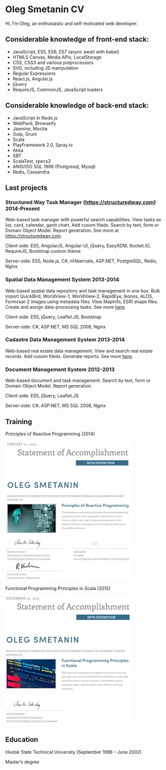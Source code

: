 # Oleg Smetanin CV

Hi, I’m Oleg, an enthusiastic and self-motivated web developer.

## Considerable knowledge of front-end stack:

- JavaScript, ES5, ES6, ES7 (async await with babel)
- HTML5 Canvas, Media APIs, LocalStorage
- CSS, CSS3 and various preprocessors
- SVG, including JS manipulation
- Regular Expressions
- React.js, Angular.js
- jQuery
- RequireJS, CommonJS, JavaScript loaders

## Considerable knowledge of back-end stack:
- JavaScript in Node.js
- WebPack, Browseify
- Jasmine, Mocha
- Gulp, Grunt
- Scala
- PlayFramework 2.0, Spray.io
- Akka
- SBT
- ScalaTest, specs2
- ANSI/ISO SQL 1998 (Postgresql, Mysql)
- Redis, Cassandra

## Last projects

### Structured Way Task Manager (https://structuredway.com) <span class="gray">2014-Present</span>

Web-based task manager with powerful search capabilities. View tasks as list, card, calendar, gantt chart. Add cusom fileds. Search by text, form or Domain Object Model. Report generation. See more at https://structuredway.com.

Client-side: ES5, AngularJS, Angular-UI, jQuery, EasyXDM, Socket.IO, RequireJS, Bootstrap custom theme

Server-side: ES5, Node.js, C#, nHibernate, ASP.NET, PostgreSQL, Redis, Nginx

### Spatial Data Management System <span class="gray">2013-2014</span>

Web-based spatial data repository and task management in one box. Bulk import QuickBird, WorldView-1, WorldView-2, RapidEye, Ikonos, ALOS, Formosat-2 images using metadata files. View MapInfo, ESRI shape files. Create and assign data-processing tasks. See more [here](data/cv/SDMS.pdf).

Client-side: ES5, jQuery, Leaflet.JS, Bootstrap

Server-side: C#, ASP.NET, MS SQL 2008, Nginx

### Cadastre Data Management System <span class="gray">2013-2014</span>

Web-based real estate data management. View and search real estate records. Add cusom fileds. Generate reports. See more [here](data/cv/CDMS.pdf).

### Document Management System <span class="gray">2012-2013</span>

Web-based document and task management. Search by text, form or Domain Object Model. Report generation.

Client-side: ES5, jQuery, Leaflet.JS

Server-side: C#, ASP.NET, MS SQL 2008, Nginx

## Training

Principles of Reactive Programming (2014)

[![Principles of Reactive Programming (2014)](data/cv/coursera_reactive_2014.png)](data/cv/coursera_reactive_2014.pdf)

Functional Programming Principles in Scala (2012)

[![Functional Programming Principles in Scala (2012)](data/cv/coursera_progfun_2012.png)](data/cv/coursera_progfun_2012.pdf)

## Education

Irkutsk State Technical University
(September 1996 – June 2002)

Master’s degree